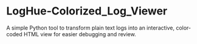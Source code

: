 # LogHue-Colorized_Log_Viewer
A simple Python tool to transform plain text logs into an interactive, color-coded HTML view for easier debugging and review.
